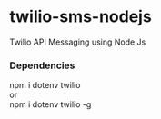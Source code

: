 # twilio-sms-nodejs

Twilio API Messaging using Node Js

### Dependencies

npm i dotenv twilio <br />
or <br />
npm i dotenv twilio -g
